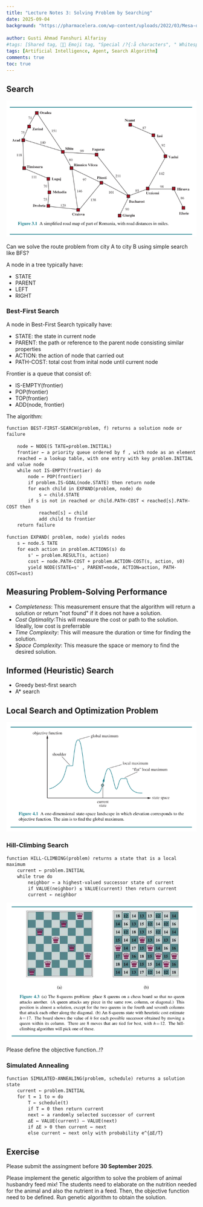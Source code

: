 ```yaml
---
title: "Lecture Notes 3: Solving Problem by Searching"
date: 2025-09-04
background: "https://pharmacelera.com/wp-content/uploads/2022/03/Mesa-de-trabajo-1-768x410.png"

author: Gusti Ahmad Fanshuri Alfarisy
#tags: [Shared tag, 👩‍🔬 Emoji tag, "Special /?{:å characters", " Whitespace before and after "]
tags: [Artificial Intelligence, Agent, Search Algorithm]
comments: true
toc: true
---
```


## Search

![simplified road map of part of Romania](/assets/theme/images/posts/map_romania.png)

Can we solve the route problem from city A to city B using simple search like BFS?

A node in a tree typically have:
- STATE
- PARENT
- LEFT
- RIGHT

### Best-First Search

A node in Best-First Search typically have:
- STATE: the state in current node
- PARENT: the path or reference to the parent node consisting similar properties
- ACTION: the action of node that carried out
- PATH-COST: total cost from inital node until current node

Frontier is a queue that consist of:
- IS-EMPTY(frontier)
- POP(frontier)
- TOP(frontier)
- ADD(node, frontier)

The algorithm:

```
function BEST-FIRST-SEARCH(problem, f) returns a solution node or failure

    node ← NODE(S TATE=problem.INITIAL)
    frontier ← a priority queue ordered by f , with node as an element
    reached ← a lookup table, with one entry with key problem.INITIAL and value node
    while not IS-EMPTY(frontier) do
        node ← POP(frontier)
        if problem.IS-GOAL(node.STATE) then return node
        for each child in EXPAND(problem, node) do
            s ← child.STATE
        if s is not in reached or child.PATH-COST < reached[s].PATH-COST then
            reached[s] ← child
            add child to frontier
    return failure

function EXPAND( problem, node) yields nodes
    s ← node.S TATE
    for each action in problem.ACTIONS(s) do
        s' ← problem.RESULT(s, action)
        cost ← node.PATH-COST + problem.ACTION-COST(s, action, s0)
        yield NODE(STATE=s' , PARENT=node, ACTION=action, PATH-COST=cost)
```

## Measuring Problem-Solving Performance

- *Completeness*: This measurement ensure that the algorithm will return a solution or return "not found" if it does not have a solution.
- *Cost Optimality*:This will measure the cost or path to the solution. Ideally, low cost is preferrable
- *Time Complexity*: This will measure the duration or time for finding the solution.
- *Space Complexity*: This measure the space or memory to find the desired solution.


## Informed (Heuristic) Search

- Greedy best-first search
- A* search

## Local Search and Optimization Problem

![state space landscape](/assets/theme/images/posts/ss_landscape.png)


### Hill-Climbing Search

```
function HILL-CLIMBING(problem) returns a state that is a local maximum
    current ← problem.INITIAL
    while true do
        neighbor ← a highest-valued successor state of current
        if VALUE(neighbor) ≤ VALUE(current) then return current
        current ← neighbor
```

![8-queen problem](/assets/theme/images/posts/8queen_problem.png)

Please define the objective function..!?

### Simulated Annealing

```
function SIMULATED-ANNEALING(problem, schedule) returns a solution state
    current ← problem.INITIAL
    for t = 1 to ∞ do
        T ← schedule(t)
        if T = 0 then return current
        next ← a randomly selected successor of current
        ∆E ← VALUE(current) – VALUE(next)
        if ∆E > 0 then current ← next
        else current ← next only with probability e^{∆E/T}
```


## Exercise

Please submit the assingment before **30 September 2025**.

Please implement the genetic algorithm to solve the problem of animal husbandry feed mix! The students need to elaborate on the nutrition needed for the animal and also the nutrient in a feed. Then, the objective function need to be defined. Run genetic algorithm to obtain the solution.